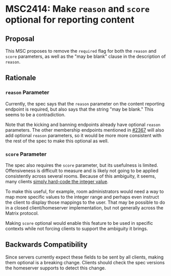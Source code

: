 # MSC2414: Make `reason` and `score` optional for reporting content

## Proposal
This MSC proposes to remove the `required` flag for both the `reason` and `score`
parameters, as well as the "may be blank" clause in the description of `reason`.

## Rationale

### `reason` Parameter

Currently, the spec says that the `reason` parameter on the content reporting
endpoint is required, but also says that the string "may be blank." This
seems to be a contradiction.

Note that the kicking and banning endpoints already have optional `reason`
parameters. The other membership endpoints mentioned in
[#2367][membership-endpoints] will also add optional `reason` parameters,
so it would be more more consistent with the rest of the spec to make this
optional as well.

### `score` Parameter

The spec also requires the `score` parameter, but its usefulness is limited.
Offensiveness is difficult to measure and is likely not going to be applied
consistently across several rooms. Because of this ambiguity, it seems, many
clients [simply hard-code the integer value][hard-code].

To make this useful, for example, room administrators would need a way to map more
specific values to the integer range and perhaps even instruct the client to
display those mappings to the user. That may be possible to do in a closed
client/homeserver implementation, but not generally across the Matrix protocol.

Making `score` optional would enable this feature to be used in specific contexts
while not forcing clients to support the ambiguity it brings.

## Backwards Compatibility

Since servers currently expect these fields to be sent by all clients, making
them optional is a breaking change. Clients should check the spec versions
the homeserver supports to detect this change.

[membership-endpoints]: https://github.com/matrix-org/matrix-doc/pull/2367
[hard-code]: https://github.com/matrix-org/matrix-react-sdk/pull/3290/files#diff-551ca16d6a8ffb96888b337b5246402dR66
